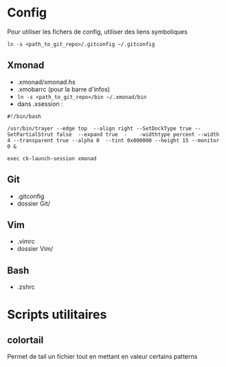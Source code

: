 Config
======

Pour utiliser les fichers de config, utiliser des liens symboliques

    ln -s <path_to_git_repo>/.gitconfig ~/.gitconfig

Xmonad
------

- .xmonad/xmonad.hs
- .xmobarrc (pour la barre d'infos)
- `ln -s <path_to_git_repo>/bin ~/.xmonad/bin`
- dans .xsession :

<!-- -->

    #!/bin/bash

    /usr/bin/trayer --edge top  --align right --SetDockType true --SetPartialStrut false  --expand true  -    -widthtype percent --width 4 --transparent true --alpha 0  --tint 0x000000 --height 15 --monitor 0 &
    
    exec ck-launch-session xmonad



Git
---
- .gitconfig
- dossier Git/

Vim
---
- .vimrc
- dossier Vim/

Bash
----
- .zshrc

Scripts utilitaires
===================

colortail
---------
Permet de tail un fichier tout en mettant en valeur certains patterns

